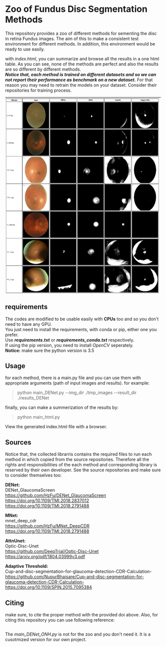 # Zoo of Fundus Disc Segmentation Methods
This repository provides a zoo of different methods for sementing the disc in retina Fundus images. The aim of this to make a consistent test environment for different methods. In addition, this environment would be ready to use easily. 

with _index.html_, you can summarize and browse all the results in a one html table. As you can see, none of the methods are perfect and also the results are so different by different methods. </br> ___Notice that, each method is trained on different datasets and so we can not report their performance as benchmark on a new dataset.___
For that reason you may need to retrain the models on your dataset. Consider their repositories for training process. 

<img src="./images_readme/index.html.png" alt="drawing" width="600"/>

## requirements
The codes are modified to be usable easily with __CPUs__ too and so you don't need to have any GPU. </br>
You just need to install the requirements, with conda or pip, either one you prefer. </br>
Use ___requirements.txt___ or ___requirements_conda.txt___ respectively. </br> 
If using the pip version, you need to install _OpenCV_ seperately. </br> 
__Notice:__ make sure the python version is 3.5 

## Usage
for each method, there is a main.py file and you can use them with appropriate arguments (path of input images and results). for example:

> python main_DENet.py --img_dir ./tmp_images  --result_dir ./results_DENet

finally, you can make a summerization of the results by:
> python main_html.py 

View the generated index.html file with a browser.

## Sources
Notice that, the collected librarris contains the required files to run each method in which copied from the source repositories. Therefore all the rights and responsibilities of the each method and corresponding library is reserved by their own developer.
See the source repositories and make sure to consider themselves too:

**DENet:** </br>
    DENet_GlaucomaScreen </br>
    https://github.com/HzFu/DENet_GlaucomaScreen </br>
    https://doi.org/10.1109/TMI.2018.2837012 </br>
    https://doi.org/10.1109/TMI.2018.2791488 </br>

**MNet:** </br>
    mnet_deep_cdr    </br>
    https://github.com/HzFu/MNet_DeepCDR </br>
    https://doi.org/10.1109/TMI.2018.2791488 </br>

**AttnUnet:** </br>
    Optic-Disc-Unet</br>
    https://github.com/DeepTrial/Optic-Disc-Unet </br>
    https://arxiv.org/pdf/1804.03999v3.pdf </br>

**Adaptive Threshold:** </br>
    Cup-and-disc-segmentation-for-glaucoma-detection-CDR-Calculation- </br>
    https://github.com/NupurBhaisare/Cup-and-disc-segmentation-for-glaucoma-detection-CDR-Calculation- </br>
    https://doi.org/10.1109/SPIN.2015.7095384  </br>

## Citing

make sure, to cite the proper method with the provided doi above. Also, for citing this repository you can use following reference:

## 
The _main_DENet_ONH.py_ is not for the zoo and you don't need it. It is a cusotmized version for our own project. 
